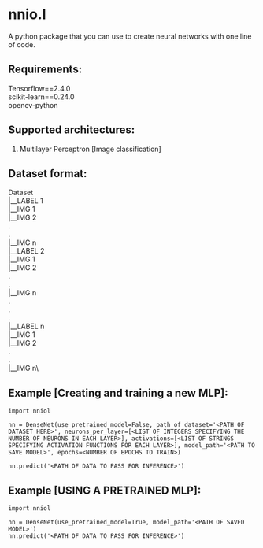 # nnio.l
A python package that you can use to create neural networks with one line of code.

## Requirements:
Tensorflow==2.4.0\
scikit-learn==0.24.0\
opencv-python

## Supported architectures:
1. Multilayer Perceptron [Image classification]

## Dataset format:
Dataset\
  |__LABEL 1\
     |__IMG 1\
     |__IMG 2\
     .\
     .\
     |__IMG n\
  |__LABEL 2\
     |__IMG 1\
     |__IMG 2\
     .\
     .\
     |__IMG n\
  .\
  .\
  .\
  |__LABEL n\
     |__IMG 1\
     |__IMG 2\
     .\
     .\
     |__IMG n\
  

## Example [Creating and training a new MLP]:
```
import nniol

nn = DenseNet(use_pretrained_model=False, path_of_dataset='<PATH OF DATASET HERE>', neurons_per_layer=[<LIST OF INTEGERS SPECIFYING THE NUMBER OF NEURONS IN EACH LAYER>], activations=[<LIST OF STRINGS SPECIFYING ACTIVATION FUNCTIONS FOR EACH LAYER>], model_path='<PATH TO SAVE MODEL>', epochs=<NUMBER OF EPOCHS TO TRAIN>)

nn.predict('<PATH OF DATA TO PASS FOR INFERENCE>')
```
## Example [USING A PRETRAINED MLP]:
```
import nniol

nn = DenseNet(use_pretrained_model=True, model_path='<PATH OF SAVED MODEL>')
nn.predict('<PATH OF DATA TO PASS FOR INFERENCE>')
```
